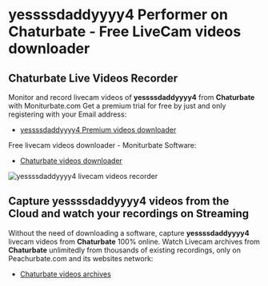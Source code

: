 # yessssdaddyyyy4 Performer on Chaturbate - Free LiveCam videos downloader

## Chaturbate Live Videos Recorder

Monitor and record livecam videos of **yessssdaddyyyy4** from **Chaturbate** with Moniturbate.com
Get a premium trial for free by just and only registering with your Email address:
* [yessssdaddyyyy4 Premium videos downloader](https://moniturbate.com/request-demo-licence-key.html)

Free livecam videos downloader - Moniturbate Software:
* [Chaturbate videos downloader](https://moniturbate.com/moniturbate-download-software.html)

![yessssdaddyyyy4 livecam videos recorder](https://peachurnet.com/templates/moniturbate-software.png)


## Capture yessssdaddyyyy4 videos from the Cloud and watch your recordings on Streaming

Without the need of downloading a software, capture **yessssdaddyyyy4** livecam videos from **Chaturbate** 100% online.
Watch Livecam archives from **Chaturbate** unlimitedly from thousands of existing recordings, only on Peachurbate.com and its websites network:
* [Chaturbate videos archives](https://peachurnet.com/)